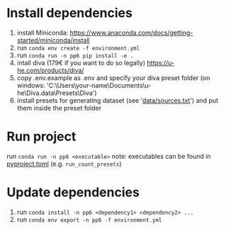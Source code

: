 # Install dependencies
1. install Miniconda: https://www.anaconda.com/docs/getting-started/miniconda/install
2. run `conda env create -f environment.yml`
3. run `conda run -n pp6 pip install -e .`
4. intall diva (179€ if you want to do so legally) https://u-he.com/products/diva/
5. copy .env.example as .env and specify your diva preset folder (on windows: 'C:\Users\your-name\Documents\u-he\Diva.data\Presets\Diva')
6. install presets for generating dataset (see '[data/sources.txt](https://github.com/itsinfi/pp6-ml/blob/master/data/sources.txt)') and put them inside the preset folder

# Run project
run `conda run -n pp6 <executable>`
note: executables can be found in [pyproject.toml](https://github.com/itsinfi/pp6-ml/blob/master/pyproject.toml) (e.g. `run_count_presets`)

# Update dependencies
1. run `conda install -n pp6 <dependency1> <dependency2> ...`
2. run `conda env export -n pp6 -f environment.yml`